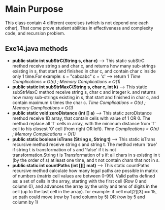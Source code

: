 # Main Purpose

This class contain 4 different exercises (which is not depend one each other), That come prove student abilities in effectiveness and complexity code, and recursion problem. 

## Exe14.java methods

- <b>public static int subStrC(String s, char c)</b> --> This static subStrC method receive string s and char c, and returns how many sub-strings existing in s, that start and finished in char c, and contain char c inside only 1 time.For example: s = "cabcabc" c = 'c' --> return 1 
<I>Time Complications = O(n) ; Memory Complications = O(1)</I>   
- <b>public static int subStrMaxC(String s, char c, int k)</b> -->  This static subStrMaxC method receive string s, char c and integer k. and returns how many sub-strings existing in s, that start and finished in char c, and contain maximum k times the char c.
<I>Time Complications = O(n) ; Memory Complications = O(1)</I>
- <b>public static void zeroDistance (int [] a)</b> --> This static zeroDistance method receive 1D array, that contain cells with value of 1 OR 0. The method replace all '1' cells in array, 
with the minimum distance from '1' cell to his closest '0' cell (from right OR left).
<I>Time Complications = O(n) ; Memory Complications = O(1)</I>    
- <b>public static boolean isTrans (String s, String t)</b> --> This static isTrans recursive method receive string s and string t. The method return 'true' if string t is transformation of s and 'false' if t is not transformation.String t is Transformation of s if: all chars in s existing in t (by the order of s) at least one time, and t not contain chars that not in s.  
- <b>public static int countPaths (int [][] mat)</b> --> This static countPaths recursive method calculate how many legal paths are possible in matrix of numbers (matrix cell values are between 0-99). Valid paths defined as: a set of cells in the array, starting with the first cell (Row 0 and column 0), and advances the array by the unity and tens of digits in the cell (up to the last cell in the array). 
for example: if cell mat[2][3] == 15, so path could move (row by 1 and column by 5) OR (row by 5 and column by 1)

